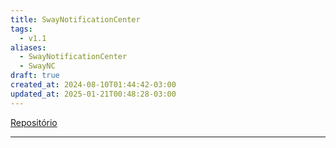 ```yaml
---
title: SwayNotificationCenter
tags:
  - v1.1
aliases:
  - SwayNotificationCenter
  - SwayNC
draft: true
created_at: 2024-08-10T01:44:42-03:00
updated_at: 2025-01-21T00:48:28-03:00
---
```


 [Repositório](https://github.com/ErikReider/SwayNotificationCenter)

---

